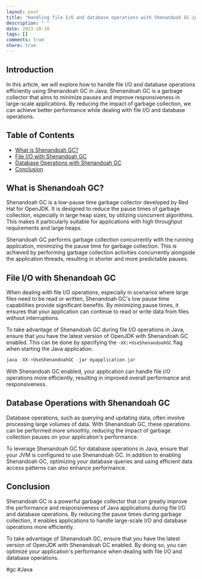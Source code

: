 ```yaml
---
layout: post
title: "Handling file I/O and database operations with Shenandoah GC in Java"
description: " "
date: 2023-10-10
tags: []
comments: true
share: true
---
```


## Introduction

In this article, we will explore how to handle file I/O and database operations efficiently using Shenandoah GC in Java. Shenandoah GC is a garbage collector that aims to minimize pauses and improve responsiveness in large-scale applications. By reducing the impact of garbage collection, we can achieve better performance while dealing with file I/O and database operations.

## Table of Contents

- [What is Shenandoah GC?](#what-is-shenandoah-gc)
- [File I/O with Shenandoah GC](#file-io-with-shenandoah-gc)
- [Database Operations with Shenandoah GC](#database-operations-with-shenandoah-gc)
- [Conclusion](#conclusion)

## What is Shenandoah GC?

Shenandoah GC is a low-pause time garbage collector developed by Red Hat for OpenJDK. It is designed to reduce the pause times of garbage collection, especially in large heap sizes, by utilizing concurrent algorithms. This makes it particularly suitable for applications with high throughput requirements and large heaps.

Shenandoah GC performs garbage collection concurrently with the running application, minimizing the pause time for garbage collection. This is achieved by performing garbage collection activities concurrently alongside the application threads, resulting in shorter and more predictable pauses.

## File I/O with Shenandoah GC

When dealing with file I/O operations, especially in scenarios where large files need to be read or written, Shenandoah GC's low pause time capabilities provide significant benefits. By minimizing pause times, it ensures that your application can continue to read or write data from files without interruptions.

To take advantage of Shenandoah GC during file I/O operations in Java, ensure that you have the latest version of OpenJDK with Shenandoah GC enabled. This can be done by specifying the `-XX:+UseShenandoahGC` flag when starting the Java application.

```java
java -XX:+UseShenandoahGC -jar myapplication.jar
```

With Shenandoah GC enabled, your application can handle file I/O operations more efficiently, resulting in improved overall performance and responsiveness.

## Database Operations with Shenandoah GC

Database operations, such as querying and updating data, often involve processing large volumes of data. With Shenandoah GC, these operations can be performed more smoothly, reducing the impact of garbage collection pauses on your application's performance.

To leverage Shenandoah GC for database operations in Java, ensure that your JVM is configured to use Shenandoah GC. In addition to enabling Shenandoah GC, optimizing your database queries and using efficient data access patterns can also enhance performance.

## Conclusion

Shenandoah GC is a powerful garbage collector that can greatly improve the performance and responsiveness of Java applications during file I/O and database operations. By reducing the pause times during garbage collection, it enables applications to handle large-scale I/O and database operations more efficiently.

To take advantage of Shenandoah GC, ensure that you have the latest version of OpenJDK with Shenandoah GC enabled. By doing so, you can optimize your application's performance when dealing with file I/O and database operations.

#gc #Java